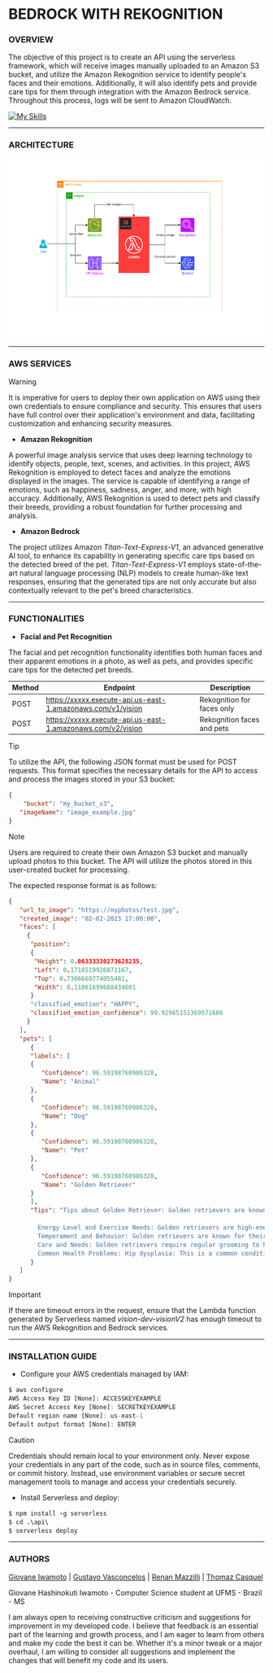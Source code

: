 # BEDROCK WITH REKOGNITION

### **OVERVIEW**

The objective of this project is to create an API using the serverless framework, which will receive images manually uploaded to an Amazon S3 bucket, and utilize the Amazon Rekognition service to identify people's faces and their emotions. Additionally, it will also identify pets and provide care tips for them through integration with the Amazon Bedrock service. Throughout this process, logs will be sent to Amazon CloudWatch.

[![My Skills](https://skillicons.dev/icons?i=aws,py,postman&theme=dark)](https://skillicons.dev)

---

### **ARCHITECTURE**

![alt text](/assets/architecture.png)

---

### **AWS SERVICES**

> [!WARNING]
> It is imperative for users to deploy their own application on AWS using their own credentials to ensure compliance and security. This ensures that users have full control over their application's environment and data, facilitating customization and enhancing security measures.

- **Amazon Rekognition**

A powerful image analysis service that uses deep learning technology to identify objects, people, text, scenes, and activities. In this project, AWS Rekognition is employed to detect faces and analyze the emotions displayed in the images. The service is capable of identifying a range of emotions, such as happiness, sadness, anger, and more, with high accuracy. Additionally, AWS Rekognition is used to detect pets and classify their breeds, providing a robust foundation for further processing and analysis.

- **Amazon Bedrock**

The project utilizes Amazon _Titan-Text-Express-V1_, an advanced generative AI tool, to enhance its capability in generating specific care tips based on the detected breed of the pet. _Titan-Text-Express-V1_ employs state-of-the-art natural language processing (NLP) models to create human-like text responses, ensuring that the generated tips are not only accurate but also contextually relevant to the pet's breed characteristics.

---

### **FUNCTIONALITIES**

- **Facial and Pet Recognition**

The facial and pet recognition functionality identifies both human faces and their apparent emotions in a photo, as well as pets, and provides specific care tips for the detected pet breeds.

| Method | Endpoint                                                    | Description                |
| ------ | ----------------------------------------------------------- | -------------------------- |
| POST   | https://xxxxx.execute-api.us-east-1.amazonaws.com/v1/vision | Rekognition for faces only |
| POST   | https://xxxxx.execute-api.us-east-1.amazonaws.com/v2/vision | Rekognition faces and pets |

> [!TIP]
> To utilize the API, the following JSON format must be used for POST requests. This format specifies the necessary details for the API to access and process the images stored in your S3 bucket:

```JSON
{
    "bucket": "my_bucket_s3",
   "imageName": "image_example.jpg"
}
```

> [!NOTE]
> Users are required to create their own Amazon S3 bucket and manually upload photos to this bucket. The API will utilize the photos stored in this user-created bucket for processing.

The expected response format is as follows:

```JSON
{
   "url_to_image": "https://myphotos/test.jpg",
   "created_image": "02-02-2023 17:00:00",
   "faces": [
     {
      "position":
      {
       "Height": 0.06333330273628235,
       "Left": 0.1718519926071167,
       "Top": 0.7366669774055481,
       "Width": 0.11061699688434601
      }
      "classified_emotion": "HAPPY",
      "classified_emotion_confidence": 99.92965151369571686
     }
   ],
   "pets": [
      {
      "labels": [
      {
         "Confidence": 96.59198760986328,
         "Name": "Animal"
      },
      {
         "Confidence": 96.59198760986328,
         "Name": "Dog"
      },
      {
         "Confidence": 96.59198760986328,
         "Name": "Pet"
      },
      {
         "Confidence": 96.59198760986328,
         "Name": "Golden Retriever"
      }
      ],
      "Tips": "Tips about Golden Retriever: Golden retrievers are known for their love of water and enjoy swimming and playing in the water.

        Energy Level and Exercise Needs: Golden retrievers are high-energy dogs that require regular exercise and playtime to stay healthy and happy.
        Temperament and Behavior: Golden retrievers are known for their friendly and outgoing temperament.
        Care and Needs: Golden retrievers require regular grooming to keep their coats healthy and free from tangles.
        Common Health Problems: Hip dysplasia: This is a common condition in Golden Retrievers where the hip joints don't fit properly, causing pain and lameness."
      }
   ]
}
```

> [!IMPORTANT]
> If there are timeout errors in the request, ensure that the Lambda function generated by Serverless named _vision-dev-visionV2_ has enough timeout to run the AWS Rekognition and Bedrock services.

---

### **INSTALLATION GUIDE**

- Configure your AWS credentials managed by IAM:

```javascript
$ aws configure
AWS Access Key ID [None]: ACCESSKEYEXAMPLE
AWS Secret Access Key [None]: SECRETKEYEXAMPLE
Default region name [None]: us-east-1
Default output format [None]: ENTER
```

> [!CAUTION]
> Credentials should remain local to your environment only. Never expose your credentials in any part of the code, such as in source files, comments, or commit history. Instead, use environment variables or secure secret management tools to manage and access your credentials securely.

- Install Serverless and deploy:

```ruby
$ npm install -g serverless
$ cd .\api\
$ serverless deploy
```

---

### **AUTHORS**

[Giovane Iwamoto](https://github.com/GiovaneIwamoto) | [Gustavo Vasconcelos](https://github.com/GustavoSVasconcelos) | [Renan Mazzilli](https://github.com/renan-mazzilli) | [Thomaz Casquel](https://github.com/Casquel)

Giovane Hashinokuti Iwamoto - Computer Science student at UFMS - Brazil - MS

I am always open to receiving constructive criticism and suggestions for improvement in my developed code. I believe that feedback is an essential part of the learning and growth process, and I am eager to learn from others and make my code the best it can be. Whether it's a minor tweak or a major overhaul, I am willing to consider all suggestions and implement the changes that will benefit my code and its users.

